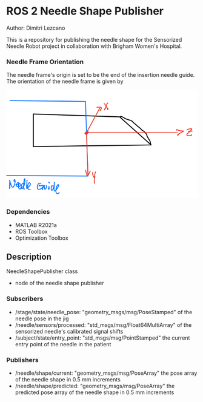 # ROS 2 Needle Shape Publisher
Author: Dimitri Lezcano

This is a repository for publishing the needle shape for the Sensorized Needle Robot project in collaboration with Brigham Women's Hospital.

### Needle Frame Orientation
The needle frame's origin is set to be the end of the insertion needle guide. The orientation of the needle frame is given by

<img src="info/needle_frame.png" alt="Needle Frame Orientation" style="float: center"/>

### Dependencies
* MATLAB R2021a
* ROS Toolbox
* Optimization Toolbox

## Description
NeedleShapePublisher class 
* node of the needle shape publisher

### Subscribers 
* /stage/state/needle_pose: "geometry_msgs/msg/PoseStamped" of the needle pose in the jig
* /needle/sensors/processed: "std_msgs/msg/Float64MultiArray" of the sensorized needle's calibrated signal shifts
* /subject/state/entry_point: "std_msgs/msg/PointStamped" the current entry point of the needle in the patient

### Publishers
* /needle/shape/current: "geometry_msgs/msg/PoseArray" the pose array of the needle shape in 0.5 mm increments
* /needle/shape/predicted: "geometry_msgs/msg/PoseArray" the predicted pose array of the needle shape in 0.5 mm increments

